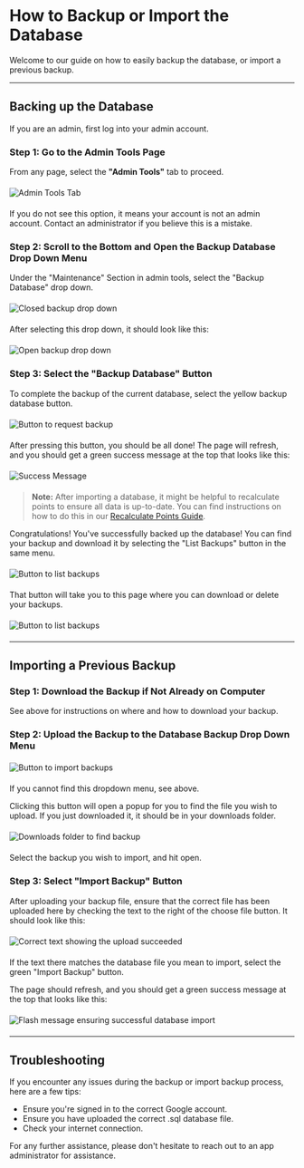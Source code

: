 # How to Backup or Import the Database

Welcome to our guide on how to easily backup the database, or import a previous backup. 

---

## Backing up the Database

If you are an admin, first log into your admin account.

### Step 1: Go to the Admin Tools Page

From any page, select the **"Admin Tools"** tab to proceed.

<img src="/assets/awardPointsImages/admin-tools-button.png" alt="Admin Tools Tab" style="max-width: 100%; max-height: 200px; width: auto; display: block; margin: 20px auto;">

If you do not see this option, it means your account is not an admin account. Contact an administrator if you believe this is a mistake.

### Step 2: Scroll to the Bottom and Open the Backup Database Drop Down Menu

Under the "Maintenance" Section in admin tools, select the "Backup Database" drop down.

<img src="/assets/backupDatabaseImages/backup-closed.png" alt="Closed backup drop down" style="max-width: 100%; max-height: 250px; width: auto; display: block; margin: 20px auto;">

After selecting this drop down, it should look like this:

<img src="/assets/backupDatabaseImages/backup-open.png" alt="Open backup drop down" style="max-width: 100%; max-height: 250px; width: auto; display: block; margin: 20px auto;">

### Step 3: Select the "Backup Database" Button

To complete the backup of the current database, select the yellow backup database button.

<img src="/assets/backupDatabaseImages/backup-button.png" alt="Button to request backup" style="max-width: 100%; max-height: 250px; width: auto; display: block; margin: 20px auto;">

After pressing this button, you should be all done! The page will refresh, and you should get a green success message at the top that looks like this:

<img src="/assets/backupDatabaseImages/backup-success.png" alt="Success Message" style="max-width: 100%; max-height: 250px; width: auto; display: block; margin: 20px auto;">

> **Note:** After importing a database, it might be helpful to recalculate points to ensure all data is up-to-date. You can find instructions on how to do this in our [Recalculate Points Guide](/help/Admin:-Recalculating-Points).

Congratulations! You've successfully backed up the database! You can find your backup and download it by selecting the "List Backups" button in the same menu.

<img src="/assets/backupDatabaseImages/backup-list-button.png" alt="Button to list backups" style="max-width: 100%; max-height: 250px; width: auto; display: block; margin: 20px auto;">

That button will take you to this page where you can download or delete your backups.

<img src="/assets/backupDatabaseImages/backup-list.png" alt="Button to list backups" style="max-width: 100%; max-height: 250px; width: auto; display: block; margin: 20px auto;">

---

## Importing a Previous Backup

### Step 1: Download the Backup if Not Already on Computer

See above for instructions on where and how to download your backup.

### Step 2: Upload the Backup to the Database Backup Drop Down Menu

<img src="/assets/backupDatabaseImages/backup-import.png" alt="Button to import backups" style="max-width: 100%; max-height: 250px; width: auto; display: block; margin: 20px auto;">

If you cannot find this dropdown menu, see above.

Clicking this button will open a popup for you to find the file you wish to upload. If you just downloaded it, it should be in your downloads folder.

<img src="/assets/backupDatabaseImages/downloads-folder.png" alt="Downloads folder to find backup" style="max-width: 100%; max-height: 250px; width: auto; display: block; margin: 20px auto;">

Select the backup you wish to import, and hit open.

### Step 3: Select "Import Backup" Button

After uploading your backup file, ensure that the correct file has been uploaded here by checking the text to the right of the choose file button. It should look like this:

<img src="/assets/backupDatabaseImages/successful-upload.png" alt="Correct text showing the upload succeeded" style="max-width: 100%; max-height: 250px; width: auto; display: block; margin: 20px auto;">

If the text there matches the database file you mean to import, select the green "Import Backup" button.

The page should refresh, and you should get a green success message at the top that looks like this:

<img src="/assets/backupDatabaseImages/import-success.png" alt="Flash message ensuring successful database import" style="max-width: 100%; max-height: 250px; width: auto; display: block; margin: 20px auto;">

---

## Troubleshooting

If you encounter any issues during the backup or import backup process, here are a few tips:

- Ensure you're signed in to the correct Google account.
- Ensure you have uploaded the correct .sql database file.
- Check your internet connection.

For any further assistance, please don't hesitate to reach out to an app administrator for assistance.